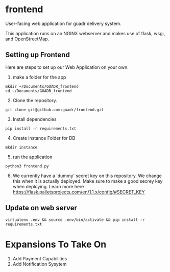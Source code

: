 # frontend
User-facing web application for guadr delivery system.

This application runs on an NGINX webserver and makes use of flask, wsgi, and OpenStreetMap.

## Setting up Frontend
Here are steps to set up our Web Application on your own.

1. make a folder for the app
```
mkdir ~/Documents/GUADR_frontend
cd ~/Documents/GUADR_frontend
```

2. Clone the repository.
```
git clone git@github.com:guadr/frontend.git
```

3. Install dependencies
```python3
pip install -r requirements.txt
```

4. Create instance Folder for DB
```
mkdir instance
```

5. run the application 
```
python3 frontend.py
```

6. We currently have a 'dummy' secret key on this repository. We change this when it is actually deployed. Make sure to make a good secrey key when deploying. Learn more here 
https://flask.palletsprojects.com/en/1.1.x/config/#SECRET_KEY

## Update on web server 
```
virtualenv .env && source .env/bin/activate && pip install -r requirements.txt
```

# Expansions To Take On
1. Add Payment Capabilities
2. Add Notification Sysytem
